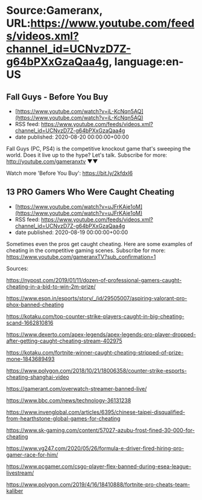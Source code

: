 # Source:Gameranx, URL:https://www.youtube.com/feeds/videos.xml?channel_id=UCNvzD7Z-g64bPXxGzaQaa4g, language:en-US

## Fall Guys - Before You Buy
 - [https://www.youtube.com/watch?v=iL-KcNqn5AQ](https://www.youtube.com/watch?v=iL-KcNqn5AQ)
 - RSS feed: https://www.youtube.com/feeds/videos.xml?channel_id=UCNvzD7Z-g64bPXxGzaQaa4g
 - date published: 2020-08-20 00:00:00+00:00

Fall Guys (PC, PS4) is the competitive knockout game that's sweeping the world. Does it live up to the hype? Let's talk.
Subscribe for more: http://youtube.com/gameranxtv ▼▼

Watch more 'Before You Buy': https://bit.ly/2kfdxI6

## 13 PRO Gamers Who Were Caught Cheating
 - [https://www.youtube.com/watch?v=uJFrKAie1oM](https://www.youtube.com/watch?v=uJFrKAie1oM)
 - RSS feed: https://www.youtube.com/feeds/videos.xml?channel_id=UCNvzD7Z-g64bPXxGzaQaa4g
 - date published: 2020-08-19 00:00:00+00:00

Sometimes even the pros get caught cheating. Here are some examples of cheating in the competitive gaming scenes.
Subscribe for more: https://www.youtube.com/gameranxTV?sub_confirmation=1

Sources:

https://nypost.com/2019/01/11/dozen-of-professional-gamers-caught-cheating-in-a-bid-to-win-2m-prize/

https://www.espn.in/esports/story/_/id/29505007/aspiring-valorant-pro-phox-banned-cheating

https://kotaku.com/top-counter-strike-players-caught-in-big-cheating-scand-1662810816

https://www.dexerto.com/apex-legends/apex-legends-pro-player-dropped-after-getting-caught-cheating-stream-402975

https://kotaku.com/fortnite-winner-caught-cheating-stripped-of-prize-mone-1843689493

https://www.polygon.com/2018/10/21/18006358/counter-strike-esports-cheating-shanghai-video

https://gamerant.com/overwatch-streamer-banned-live/

https://www.bbc.com/news/technology-36131238

https://www.invenglobal.com/articles/6395/chinese-taipei-disqualified-from-hearthstone-global-games-for-cheating

https://www.sk-gaming.com/content/57027-azubu-frost-fined-30-000-for-cheating

https://www.vg247.com/2020/05/26/formula-e-driver-fired-hiring-pro-gamer-race-for-him/

https://www.pcgamer.com/csgo-player-flex-banned-during-esea-league-livestream/

https://www.polygon.com/2019/4/16/18410888/fortnite-pro-cheats-team-kaliber

